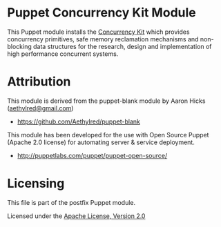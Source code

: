 # Puppet Concurrency Kit Module

This Puppet module installs the [Concurrency Kit](http://concurrencykit.org/) which provides concurrency primitives, safe memory reclamation mechanisms and non-blocking data structures for the research, design and implementation of high performance concurrent systems.

# Attribution

This module is derived from the puppet-blank module by Aaron Hicks (aethylred@gmail.com)

* https://github.com/Aethylred/puppet-blank

This module has been developed for the use with Open Source Puppet (Apache 2.0 license) for automating server & service deployment.

* http://puppetlabs.com/puppet/puppet-open-source/

# Licensing

This file is part of the postfix Puppet module.

Licensed under the [Apache License, Version 2.0](http://www.apache.org/licenses/LICENSE-2.0)
